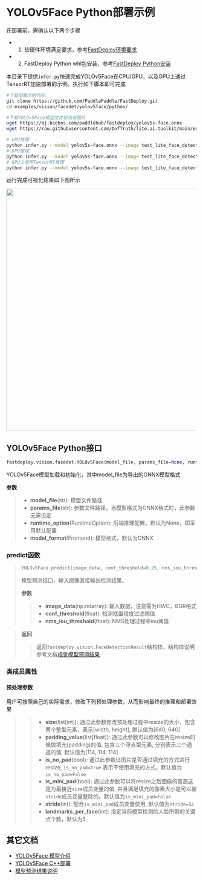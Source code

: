 # YOLOv5Face Python部署示例

在部署前，需确认以下两个步骤

- 1. 软硬件环境满足要求，参考[FastDeploy环境要求](../../../../../docs/the%20software%20and%20hardware%20requirements.md)  
- 2. FastDeploy Python whl包安装，参考[FastDeploy Python安装](../../../../../docs/quick_start)

本目录下提供`infer.py`快速完成YOLOv5Face在CPU/GPU，以及GPU上通过TensorRT加速部署的示例。执行如下脚本即可完成

```bash
#下载部署示例代码
git clone https://github.com/PaddlePaddle/FastDeploy.git
cd examples/vision/facedet/yolov5face/python/

#下载YOLOv5Face模型文件和测试图片
wget https://bj.bcebos.com/paddlehub/fastdeploy/yolov5s-face.onnx
wget https://raw.githubusercontent.com/DefTruth/lite.ai.toolkit/main/examples/lite/resources/test_lite_face_detector_3.jpg

# CPU推理
python infer.py --model yolov5s-face.onnx --image test_lite_face_detector_3.jpg --device cpu
# GPU推理
python infer.py --model yolov5s-face.onnx --image test_lite_face_detector_3.jpg --device gpu
# GPU上使用TensorRT推理
python infer.py --model yolov5s-face.onnx --image test_lite_face_detector_3.jpg --device gpu --use_trt True
```

运行完成可视化结果如下图所示

<img width="640" src="https://user-images.githubusercontent.com/67993288/184301839-a29aefae-16c9-4196-bf9d-9c6cf694f02d.jpg">

## YOLOv5Face Python接口

```python
fastdeploy.vision.facedet.YOLOv5Face(model_file, params_file=None, runtime_option=None, model_format=Frontend.ONNX)
```

YOLOv5Face模型加载和初始化，其中model_file为导出的ONNX模型格式

**参数**

> * **model_file**(str): 模型文件路径
> * **params_file**(str): 参数文件路径，当模型格式为ONNX格式时，此参数无需设定
> * **runtime_option**(RuntimeOption): 后端推理配置，默认为None，即采用默认配置
> * **model_format**(Frontend): 模型格式，默认为ONNX

### predict函数

> ```python
> YOLOv5Face.predict(image_data, conf_threshold=0.25, nms_iou_threshold=0.5)
> ```
>
> 模型预测结口，输入图像直接输出检测结果。
>
> **参数**
>
> > * **image_data**(np.ndarray): 输入数据，注意需为HWC，BGR格式
> > * **conf_threshold**(float): 检测框置信度过滤阈值
> > * **nms_iou_threshold**(float): NMS处理过程中iou阈值

> **返回**
>
> > 返回`fastdeploy.vision.FaceDetectionResult`结构体，结构体说明参考文档[视觉模型预测结果](../../../../../docs/api/vision_results/)

### 类成员属性
#### 预处理参数
用户可按照自己的实际需求，修改下列预处理参数，从而影响最终的推理和部署效果

> > * **size**(list[int]): 通过此参数修改预处理过程中resize的大小，包含两个整型元素，表示[width, height], 默认值为[640, 640]
> > * **padding_value**(list[float]): 通过此参数可以修改图片在resize时候做填充(padding)的值, 包含三个浮点型元素, 分别表示三个通道的值, 默认值为[114, 114, 114]
> > * **is_no_pad**(bool): 通过此参数让图片是否通过填充的方式进行resize, `is_no_pad=True` 表示不使用填充的方式，默认值为`is_no_pad=False`
> > * **is_mini_pad**(bool): 通过此参数可以将resize之后图像的宽高这是为最接近`size`成员变量的值, 并且满足填充的像素大小是可以被`stride`成员变量整除的。默认值为`is_mini_pad=False`
> > * **stride**(int): 配合`is_mini_pad`成员变量使用, 默认值为`stride=32`
> > * **landmarks_per_face**(int): 指定当前模型检测的人脸所带的关键点个数，默认为5.

## 其它文档

- [YOLOv5Face 模型介绍](..)
- [YOLOv5Face C++部署](../cpp)
- [模型预测结果说明](../../../../../docs/api/vision_results/)
